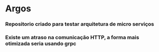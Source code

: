 # Argos

### Repositorio criado para testar arquitetura de micro serviços

### Existe um atraso na comunicação HTTP, a forma mais otimizada seria usando grpc
